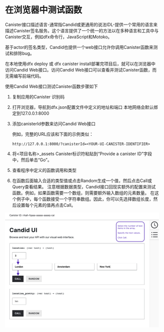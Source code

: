 # 在浏览器中测试函数

Canister接口描述语言-通常指Candid或更通用的说法IDL-提供一个常用的语言来描述Canister签名服务。这个语言提供了一个统一的方法以在多种语言和工具中与Canister交互，例如dfx命令行，JavaScript和Motoko。

基于actor的签名类型，Candid也提供一个web接口允许你调用Canister函数来测试和排除bug。

在本地使用dfx deploy 或 dfx canister install部署完项目后，就可以在浏览器中访问Candid Web接口。访问Candid Web接口可以查看并测试Canister函数，而无需编写前端代码。

使用Candid Web接口测试Canister函数步骤如下

1. 复制应用的Canister 识别码
2. 打开浏览器，导航到dfx.json配置文件中定义的地址和端口 本地网络会默认绑定到127.0.0.1:8000
3. 添加canisterId参数来访问Candid Web接口  


   例如，完整的URL应该和下面的示例类似：

   ```text
   http://127.0.0.1:8000/?canisterId=<YOUR-UI-CANISTER-IDENTIFIER>
   ```

4. 将&lt;项目名称&gt;\_assets Canister标识符粘贴到“Provide a canister ID”字段中，然后单击“Go”。
5. 查看程序中定义的函数调用和类型
6. 在函数后面输入合适的类型值或点击Random生成一个值，然后点击Call或Query查看结果。 注意根据数据类型，Candid接口回现实额外的配置来测试函数。例如，如果函数需要一个数组，则需要额外输入数组的元素数量。 在这个例子中，每个函数接受一个字符串数组。因此，你可以先选择数组长度，然后设置每个元素的值再点击Call。 

![](../../.gitbook/assets/image%20%2815%29.png)





